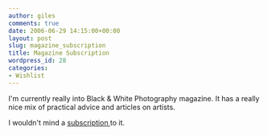 ```yaml
---
author: giles
comments: true
date: 2006-06-29 14:15:00+00:00
layout: post
slug: magazine_subscription
title: Magazine Subscription
wordpress_id: 28
categories:
- Wishlist
---
```


I'm currently really into Black & White Photography magazine. It has a really nice mix of practical advice and articles on artists. 





I wouldn't mind a [subscription ](http://www.thegmcgroup.com/item--Photography-Magazines--1003BW.html)to it.

